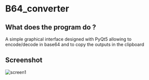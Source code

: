 # B64_converter

## What does the program do ?
A simple graphical interface designed with PyQt5 allowing to encode/decode in base64 and to copy the outputs in the clipboard

## Screenshot
![screen1](https://user-images.githubusercontent.com/11463619/97226723-af827480-17d4-11eb-89c7-829f5374a36d.png)
